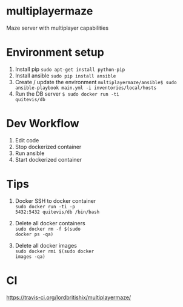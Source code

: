 # multiplayermaze
Maze server with multiplayer capabilities

# Environment setup
1. Install pip
<code>sudo apt-get install python-pip</code>
2. Install ansible
<code>sudo pip install ansible</code>
3. Create / update the environment
<code>multiplayermaze/ansible$ sudo ansible-playbook main.yml -i inventories/local/hosts</code>
4. Run the DB server
<code>$ sudo docker run -ti quitevis/db</code>

# Dev Workflow
1. Edit code
2. Stop dockerized container
2. Run ansible
4. Start dockerized container

# Tips
1. Docker
SSH to docker container <br/>
<code>sudo docker run -ti -p 5432:5432 quitevis/db /bin/bash</code>

2. Delete all docker containers<br/>
<code>sudo docker rm -f $(sudo docker ps -qa)</code>

3. Delete all docker images<br/>
<code>sudo docker rmi $(sudo docker images -qa)</code>

# CI
https://travis-ci.org/lordbritishix/multiplayermaze/
